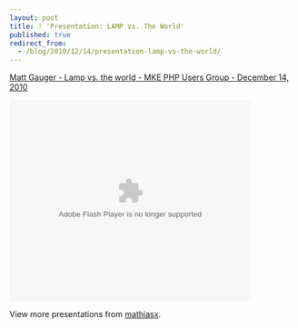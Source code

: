 ```yaml
---
layout: post
title: ! 'Presentation: LAMP vs. The World'
published: true
redirect_from:
  - /blog/2010/12/14/presentation-lamp-vs-the-world/
---
```


[Matt Gauger - Lamp vs. the world - MKE PHP Users Group - December 14, 2010](http://www.slideshare.net/mathiasx/matt-gauger-lamp-vs-the-world-mke-php-users-group-december-14-2010)

<object height="355" width="425"><param name="movie" value="http://static.slidesharecdn.com/swf/ssplayer2.swf?doc=lampvs-theworld-101214192052-phpapp01&amp;stripped_title=matt-gauger-lamp-vs-the-world-mke-php-users-group-december-14-2010&amp;userName=mathiasx"> <param name="allowFullScreen" value="true"> <param name="allowScriptAccess" value="always"><embed src="http://static.slidesharecdn.com/swf/ssplayer2.swf?doc=lampvs-theworld-101214192052-phpapp01&amp;stripped_title=matt-gauger-lamp-vs-the-world-mke-php-users-group-december-14-2010&amp;userName=mathiasx" type="application/x-shockwave-flash" height="355" width="425"></object>

View more presentations from [mathiasx](http://www.slideshare.net/mathiasx).
